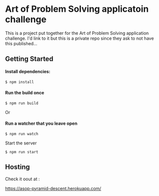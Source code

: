 # Art of Problem Solving applicatoin challenge

This is a project put together for the Art of Problem Solving application challenge. I'd link to it but this is a private repo since they ask to not have this published...

## Getting Started

#### Install dependencies:
```
$ npm install
```

#### Run the build once
```
$ npm run build
```

Or 

#### Run a watcher that you leave open
```
$ npm run watch
```

Start the server
```
$ npm run start
```

## Hosting
Check it oout at : 

https://asop-pyramid-descent.herokuapp.com/
